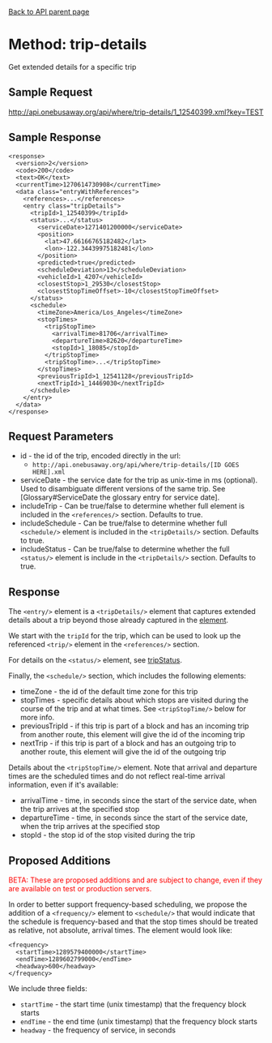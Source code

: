 [Back to API parent page](../index.html)

# Method: trip-details

Get extended details for a specific trip

## Sample Request

http://api.onebusaway.org/api/where/trip-details/1_12540399.xml?key=TEST

## Sample Response

    <response>
      <version>2</version>
      <code>200</code>
      <text>OK</text>
      <currentTime>1270614730908</currentTime>
      <data class="entryWithReferences">
        <references>...</references>
        <entry class="tripDetails">
          <tripId>1_12540399</tripId>
          <status>...</status>
            <serviceDate>1271401200000</serviceDate>
            <position>
              <lat>47.66166765182482</lat>
              <lon>-122.34439975182481</lon>
            </position>
            <predicted>true</predicted>
            <scheduleDeviation>13</scheduleDeviation>
            <vehicleId>1_4207</vehicleId>
            <closestStop>1_29530</closestStop>
            <closestStopTimeOffset>-10</closestStopTimeOffset>
          </status>
          <schedule>
            <timeZone>America/Los_Angeles</timeZone>
            <stopTimes>
              <tripStopTime>
                <arrivalTime>81706</arrivalTime>
                <departureTime>82620</departureTime>
                <stopId>1_18085</stopId>
              </tripStopTime>
              <tripStopTime>...</tripStopTime>
            </stopTimes>
            <previousTripId>1_12541128</previousTripId>
            <nextTripId>1_14469030</nextTripId>
          </schedule>
        </entry>
      </data>
    </response>

## Request Parameters

* id - the id of the trip, encoded directly in the url:
    * `http://api.onebusaway.org/api/where/trip-details/[ID GOES HERE].xml`
* serviceDate - the service date for the trip as unix-time in ms (optional).  Used to disambiguate different versions of the same trip.  See [Glossary#ServiceDate the glossary entry for service date].
* includeTrip - Can be true/false to determine whether full [<trip/>](../elements/trip.html) element is included in the `<references/>` section.  Defaults to true.
* includeSchedule - Can be true/false to determine whether full `<schedule/>` element is included in the `<tripDetails/>` section.  Defaults to true.
* includeStatus - Can be true/false to determine whether the full `<status/>` element is include in the `<tripDetails/>` section.  Defaults to true.

## Response

The `<entry/>` element is a `<tripDetails/>` element that captures extended details about a trip beyond those already captured in the [<trip/> element](../elements/trip.html).

We start with the `tripId` for the trip, which can be used to look up the referenced `<trip/>` element in the `<references/>` section.

For details on the `<status/>` element, see [tripStatus](../elements/trip-status.html).

Finally, the `<schedule/>` section, which includes the following elements:

* timeZone - the id of the default time zone for this trip
* stopTimes - specific details about which stops are visited during the course of the trip and at what times.  See `<tripStopTime/>` below for more info.
* previousTripId - if this trip is part of a block and has an incoming trip from another route, this element will give the id of the incoming trip
* nextTrip - if this trip is part of a block and has an outgoing trip to another route, this element will give the id of the outgoing trip

Details about the `<tripStopTime/>` element.  Note that arrival and departure times are the scheduled times and do not reflect real-time arrival information, even if it's available:

* arrivalTime - time, in seconds since the start of the service date, when the trip arrives at the specified stop
* departureTime - time, in seconds since the start of the service date, when the trip arrives at the specified stop
* stopId - the stop id of the stop visited during the trip

## Proposed Additions

<font color="red">BETA: These are proposed additions and are subject to change, even if they are available on test or production servers.</font>

In order to better support frequency-based scheduling, we propose the addition of a `<frequency/>` element to `<schedule/>` that would indicate that the schedule is frequency-based and that the stop times should be treated as relative, not absolute, arrival times.  The element would look like:

    <frequency>
      <startTime>1289579400000</startTime>
      <endTime>1289602799000</endTime>
      <headway>600</headway>
    </frequency>

We include three fields:

* `startTime` - the start time (unix timestamp) that the frequency block starts
* `endTime` - the end time (unix timestamp) that the frequency block starts
* `headway` - the frequency of service, in seconds